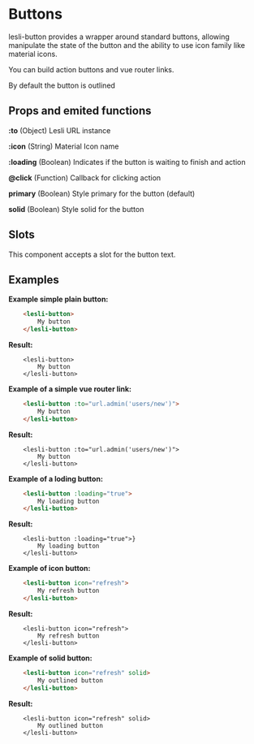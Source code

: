 # Buttons

lesli-button provides a wrapper around standard buttons, allowing manipulate the state of the button and the ability to use icon family like material icons.

You can build action buttons and vue router links.

By default the button is outlined

## Props and emited functions
**:to**
(Object) Lesli URL instance 

**:icon**
(String) Material Icon name

**:loading**
(Boolean) Indicates if the button is waiting to finish and action

**@click**
(Function) Callback for clicking action

**primary**
(Boolean) Style primary for the button (default)

**solid**
(Boolean) Style solid for the button 

## Slots
This component accepts a slot for the button text.

## Examples

**Example simple plain button:**

```html
    <lesli-button>
        My button
    </lesli-button>
```

**Result:**

```raw
    <lesli-button>
        My button
    </lesli-button>
```

**Example of a simple vue router link:**

```html
    <lesli-button :to="url.admin('users/new')">
        My button
    </lesli-button>
```

**Result:**

```raw
    <lesli-button :to="url.admin('users/new')">
        My button
    </lesli-button>
```

**Example of a loding button:**

```html
    <lesli-button :loading="true">
        My loading button
    </lesli-button>
```

**Result:**

```raw
    <lesli-button :loading="true">}
        My loading button
    </lesli-button>
```

**Example of icon button:**

```html
    <lesli-button icon="refresh">
        My refresh button
    </lesli-button>
```

**Result:**

```raw
    <lesli-button icon="refresh">
        My refresh button
    </lesli-button>
```
**Example of solid button:**

```html
    <lesli-button icon="refresh" solid>
        My outlined button
    </lesli-button>
```

**Result:**

```raw
    <lesli-button icon="refresh" solid>
        My outlined button
    </lesli-button>
```
